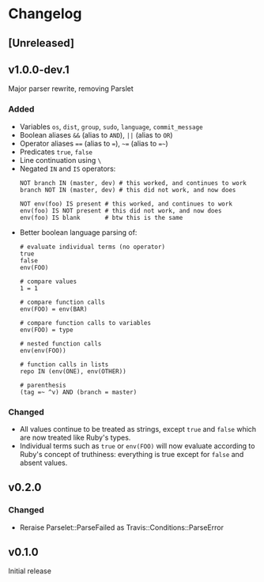 # Changelog

## [Unreleased]

## v1.0.0-dev.1

Major parser rewrite, removing Parslet

### Added
- Variables `os`, `dist`, `group`, `sudo`, `language`, `commit_message`
- Boolean aliases `&&` (alias to `AND`), `||` (alias to `OR`)
- Operator aliases `==` (alias to `=`), `~=` (alias to `=~`)
- Predicates `true`, `false`
- Line continuation using `\`
- Negated `IN` and `IS` operators:
    ```
    NOT branch IN (master, dev) # this worked, and continues to work
    branch NOT IN (master, dev) # this did not work, and now does

    NOT env(foo) IS present # this worked, and continues to work
    env(foo) IS NOT present # this did not work, and now does
    env(foo) IS blank       # btw this is the same
    ```
- Better boolean language parsing of:
    ```
    # evaluate individual terms (no operator)
    true
    false
    env(FOO)

    # compare values
    1 = 1

    # compare function calls
    env(FOO) = env(BAR)

    # compare function calls to variables
    env(FOO) = type

    # nested function calls
    env(env(FOO))

    # function calls in lists
    repo IN (env(ONE), env(OTHER))

    # parenthesis
    (tag =~ ^v) AND (branch = master)
    ```

### Changed
- All values continue to be treated as strings, except `true` and `false`
  which are now treated like Ruby's types.
- Individual terms such as `true` or `env(FOO)` will now evaluate according
  to Ruby's concept of truthiness: everything is true except for `false`
  and absent values.

## v0.2.0
### Changed
- Reraise Parselet::ParseFailed as Travis::Conditions::ParseError

## v0.1.0
Initial release
